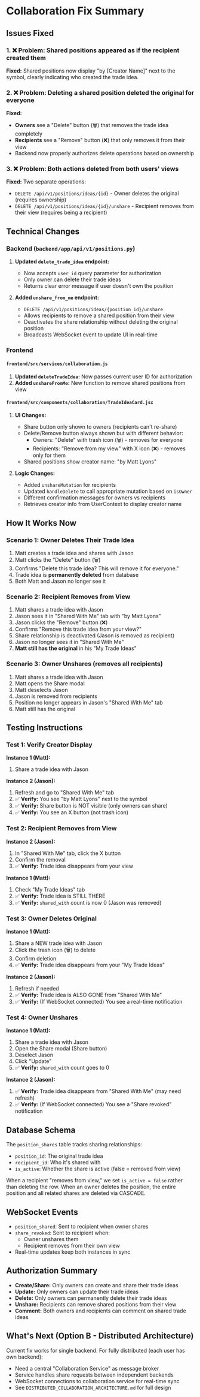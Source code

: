 # Collaboration Fix Summary

## Issues Fixed

### 1. ❌ **Problem: Shared positions appeared as if the recipient created them**
**Fixed:** Shared positions now display "by [Creator Name]" next to the symbol, clearly indicating who created the trade idea.

### 2. ❌ **Problem: Deleting a shared position deleted the original for everyone**
**Fixed:** 
- **Owners** see a "Delete" button (🗑️) that removes the trade idea completely
- **Recipients** see a "Remove" button (❌) that only removes it from their view
- Backend now properly authorizes delete operations based on ownership

### 3. ❌ **Problem: Both actions deleted from both users' views**
**Fixed:** Two separate operations:
- `DELETE /api/v1/positions/ideas/{id}` - Owner deletes the original (requires ownership)
- `DELETE /api/v1/positions/ideas/{id}/unshare` - Recipient removes from their view (requires being a recipient)

## Technical Changes

### Backend (`backend/app/api/v1/positions.py`)

1. **Updated `delete_trade_idea` endpoint:**
   - Now accepts `user_id` query parameter for authorization
   - Only owner can delete their trade ideas
   - Returns clear error message if user doesn't own the position

2. **Added `unshare_from_me` endpoint:**
   - `DELETE /api/v1/positions/ideas/{position_id}/unshare`
   - Allows recipients to remove a shared position from their view
   - Deactivates the share relationship without deleting the original position
   - Broadcasts WebSocket event to update UI in real-time

### Frontend

#### `frontend/src/services/collaboration.js`
1. **Updated `deleteTradeIdea`:** Now passes current user ID for authorization
2. **Added `unshareFromMe`:** New function to remove shared positions from view

#### `frontend/src/components/collaboration/TradeIdeaCard.jsx`
1. **UI Changes:**
   - Share button only shown to owners (recipients can't re-share)
   - Delete/Remove button always shown but with different behavior:
     - Owners: "Delete" with trash icon (🗑️) - removes for everyone
     - Recipients: "Remove from my view" with X icon (❌) - removes only for them
   - Shared positions show creator name: "by Matt Lyons"

2. **Logic Changes:**
   - Added `unshareMutation` for recipients
   - Updated `handleDelete` to call appropriate mutation based on `isOwner`
   - Different confirmation messages for owners vs recipients
   - Retrieves creator info from UserContext to display creator name

## How It Works Now

### Scenario 1: Owner Deletes Their Trade Idea
1. Matt creates a trade idea and shares with Jason
2. Matt clicks the "Delete" button (🗑️)
3. Confirms "Delete this trade idea? This will remove it for everyone."
4. Trade idea is **permanently deleted** from database
5. Both Matt and Jason no longer see it

### Scenario 2: Recipient Removes from View
1. Matt shares a trade idea with Jason
2. Jason sees it in "Shared With Me" tab with "by Matt Lyons"
3. Jason clicks the "Remove" button (❌)
4. Confirms "Remove this trade idea from your view?"
5. Share relationship is deactivated (Jason is removed as recipient)
6. Jason no longer sees it in "Shared With Me"
7. **Matt still has the original** in his "My Trade Ideas"

### Scenario 3: Owner Unshares (removes all recipients)
1. Matt shares a trade idea with Jason
2. Matt opens the Share modal
3. Matt deselects Jason
4. Jason is removed from recipients
5. Position no longer appears in Jason's "Shared With Me" tab
6. Matt still has the original

## Testing Instructions

### Test 1: Verify Creator Display
**Instance 1 (Matt):**
1. Share a trade idea with Jason

**Instance 2 (Jason):**
1. Refresh and go to "Shared With Me" tab
2. ✅ **Verify:** You see "by Matt Lyons" next to the symbol
3. ✅ **Verify:** Share button is NOT visible (only owners can share)
4. ✅ **Verify:** You see an X button (not trash icon)

### Test 2: Recipient Removes from View
**Instance 2 (Jason):**
1. In "Shared With Me" tab, click the X button
2. Confirm the removal
3. ✅ **Verify:** Trade idea disappears from your view

**Instance 1 (Matt):**
1. Check "My Trade Ideas" tab
2. ✅ **Verify:** Trade idea is STILL THERE
3. ✅ **Verify:** `shared_with` count is now 0 (Jason was removed)

### Test 3: Owner Deletes Original
**Instance 1 (Matt):**
1. Share a NEW trade idea with Jason
2. Click the trash icon (🗑️) to delete
3. Confirm deletion
4. ✅ **Verify:** Trade idea disappears from your "My Trade Ideas"

**Instance 2 (Jason):**
1. Refresh if needed
2. ✅ **Verify:** Trade idea is ALSO GONE from "Shared With Me"
3. ✅ **Verify:** (If WebSocket connected) You see a real-time notification

### Test 4: Owner Unshares
**Instance 1 (Matt):**
1. Share a trade idea with Jason
2. Open the Share modal (Share button)
3. Deselect Jason
4. Click "Update"
5. ✅ **Verify:** `shared_with` count goes to 0

**Instance 2 (Jason):**
1. ✅ **Verify:** Trade idea disappears from "Shared With Me" (may need refresh)
2. ✅ **Verify:** (If WebSocket connected) You see a "Share revoked" notification

## Database Schema
The `position_shares` table tracks sharing relationships:
- `position_id`: The original trade idea
- `recipient_id`: Who it's shared with
- `is_active`: Whether the share is active (false = removed from view)

When a recipient "removes from view," we set `is_active = false` rather than deleting the row.
When an owner deletes the position, the entire position and all related shares are deleted via CASCADE.

## WebSocket Events
- `position_shared`: Sent to recipient when owner shares
- `share_revoked`: Sent to recipient when:
  - Owner unshares them
  - Recipient removes from their own view
- Real-time updates keep both instances in sync

## Authorization Summary
- **Create/Share:** Only owners can create and share their trade ideas
- **Update:** Only owners can update their trade ideas
- **Delete:** Only owners can permanently delete their trade ideas
- **Unshare:** Recipients can remove shared positions from their view
- **Comment:** Both owners and recipients can comment on shared trade ideas

## What's Next (Option B - Distributed Architecture)
Current fix works for single backend. For fully distributed (each user has own backend):
- Need a central "Collaboration Service" as message broker
- Service handles share requests between independent backends
- WebSocket connections to collaboration service for real-time sync
- See `DISTRIBUTED_COLLABORATION_ARCHITECTURE.md` for full design


